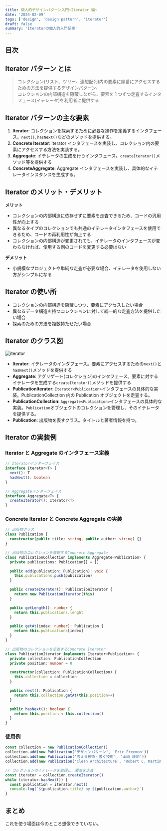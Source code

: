 ```yaml
---
title: 個人的デザインパターン入門~Iterator 編~
date: '2024-02-09'
tags: ['design', 'design pattern', 'iterator']
draft: false
summary: 'Iteratorの個人的入門記事'
---
```


## 目次

<TOCInline toc={props.toc} exclude="目次" toHeading={3} />

## Iterator パターン とは

> コレクション(リスト、ツリー、連想配列)内の要素に順番にアクセスするための方法を提供するデザインパターン。  
> コレクションの内部構造を隠蔽しながら、要素を 1 つずつ走査するインタフェース(イテレータ)を利用者に提供する

## Iterator パターンの主な要素

1. **Iterator**: コレクションを探索するために必要な操作を定義するインタフェース。`next()`, `hasNext()`などのメソッドを提供する。
2. **Concrete Iterator**: Iterator インタフェースを実装し、コレクション内の要素にアクセスする方法を実装する。
3. **Aggregate**: イテレータの生成を行うインタフェース。`createIterator()`メソッド等を提供する
4. **ConcreteAggregate**: Aggregate インタフェースを実装し、具体的なイテレータインスタンスを生成する。

## Iterator のメリット・デメリット

**メリット**

- コレクションの内部構造に依存せずに要素を走査できるため、コードの汎用性が向上する
- 異なるタイプのコレクションでも共通のイテレータインタフェースを使用できるため、コードの再利用性が向上する
- コレクションの内部構造が変更されても、イテレータのインタフェースが変わらなければ、使用する側のコードを変更する必要はない

**デメリット**

- 小規模なプロジェクトや単純な走査が必要な場合、イテレータを使用しない方がシンプルになる

## Iterator の使い所

- コレクションの内部構造を隠蔽しつつ、要素にアクセスしたい場合
- 異なるデータ構造を持つコレクションに対して統一的な走査方法を提供したい場合
- 探索のための方法を複数持たせたい場合

## Iterator のクラス図

![iterator](/static/images/design/design_pattern/iterator/iterator.png)

- **Iterator**: イテレータのインタフェース。要素にアクセスするための`next()`と`hasNext()`メソッドを提供する
- **Aggregate**: アグリゲート(コレクション)のインタフェース。要素に対するイテレータを生成する`createIterator()`メソッドを提供する
- **PublicationIterator**: `Iterator<Publication>`インタフェースの具体的な実装。PublicationCollection 内の Publication オブジェクトを走査する。
- **PublicationCollection**: `Aggregate<Publication>`インタフェースの具体的な実装。`Publication`オブジェクトのコレクションを管理し、そのイテレータを提供する。
- **Publication**: 出版物を表すクラス。タイトルと著者情報を持つ。

## Iterator の実装例

### Iterator と Aggregate のインタフェース定義

```typescript
// Iteratorインターフェイス
interface Iterator<T> {
  next(): T
  hasNext(): boolean
}

// Aggregateインターフェイス
interface Aggregate<T> {
  createIterator(): Iterator<T>
}
```

### Concrete Iterator と Concrete Aggregate の実装

```typescript
// 出版物クラス
class Publication {
  constructor(public title: string, public author: string) {}
}

// 出版物のコレクションを管理するConcrete Aggregate
class PublicationCollection implements Aggregate<Publication> {
  private publications: Publication[] = []

  public add(publication: Publication): void {
    this.publications.push(publication)
  }

  public createIterator(): PublicationIterator {
    return new PublicationIterator(this)
  }

  public getLength(): number {
    return this.publications.lenght
  }

  public getAt(index: number): Publication {
    return this.publications[index]
  }
}

// 出版物のコレクションを走査するConcrete Iterator
class PublicationIterator implements Iterator<Publication> {
  private collection: PublicationCollection
  private position: number = 0

  constructor(collection: PublicationCollection) {
    this.collection = collection
  }

  public next(): Publication {
    return this.collection.getAt(this.position++)
  }

  public hasNext(): boolean {
    return this.position < this.collection()
  }
}
```

### 使用例

```typescript
const collection = new PublicationCollection()
collection.add(new Publication('デザインパターン', 'Eric Freemon'))
collection.add(new Publication('考える技術・書く技術', '山﨑 康司'))
collection.add(new Publication('Clean Architecture', 'Robert C. Martin'))

// コレクションのイテレータを取得し、要素を走査
const iterator = collection.createIterator()
while (iterator.hasNext()) {
  const publication = iterator.next()
  console.log(`${publication.title} by ${publication.author}`)
}
```

## まとめ

これを使う場面は今のところ想像できていない。
